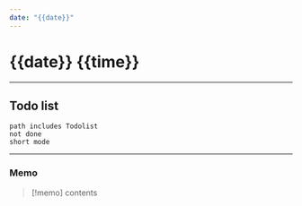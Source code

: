 ```yaml
---
date: "{{date}}"
---
```

# {{date}} {{time}}
---
## Todo list

```tasks
path includes Todolist
not done
short mode
```
---
### Memo
> [!memo]
> contents
